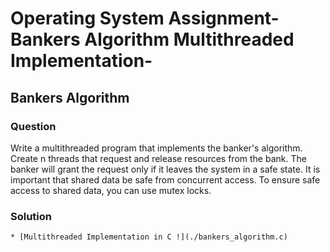 # Operating System Assignment-Bankers Algorithm Multithreaded Implementation-
## Bankers Algorithm

### Question

Write a multithreaded program that implements the banker's algorithm. Create n threads that request and release resources from the bank. The banker will grant the request only if it leaves the system in a safe state. It is important that shared data be safe from concurrent access. To ensure safe access to shared data, you can use mutex locks.

### Solution
    
    * [Multithreaded Implementation in C !](./bankers_algorithm.c)

